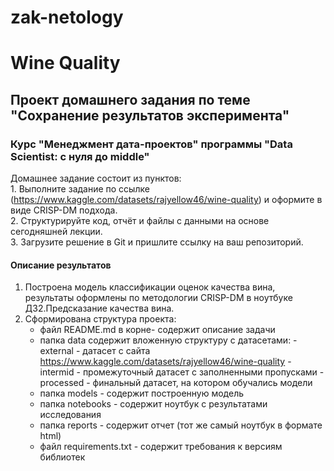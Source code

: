 # zak-netology
 
# Wine Quality

## Проект домашнего задания по теме "Сохранение результатов эксперимента"

### Курс "Менеджмент дата-проектов" программы "Data Scientist: с нуля до middle"

Домашнее задание состоит из пунктов:<br>
    1. Выполните задание по ссылке (https://www.kaggle.com/datasets/rajyellow46/wine-quality) и оформите в виде CRISP-DM подхода.<br>
    2. Структурируйте код, отчёт и файлы с данными на основе сегодняшней лекции.<br>
    3. Загрузите решение в Git и пришлите ссылку на ваш репозиторий.

#### Описание результатов

1. Построена модель классификации оценок качества вина, результаты оформлены по методологии CRISP-DM в ноутбуке ДЗ2.Предсказание качества вина.
2. Сформирована структура проекта:
    - файл README.md в корне- содержит описание задачи
    - папка data содержит вложенную структуру с датасетами:
            - external - датасет с сайта https://www.kaggle.com/datasets/rajyellow46/wine-quality
            - intermid - промежуточный датасет с заполненными пропусками
            - processed - финальный датасет, на котором обучались модели
    - папка models - содержит построенную модель
    - папка notebooks - содержит ноутбук с результатами исследования
    - папка reports - содержит отчет (тот же самый ноутбук в формате html)
    - файл requirements.txt - содержит требования к версиям библиотек
